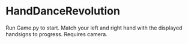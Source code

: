 # HandDanceRevolution

Run Game.py to start. Match your left and right hand with the displayed handsigns to progress. Requires camera.
